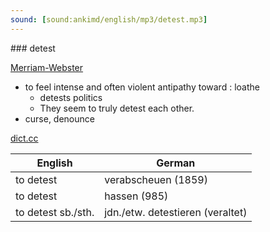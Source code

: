 ```yaml
---
sound: [sound:ankimd/english/mp3/detest.mp3]
---
```


\### detest

[Merriam-Webster](https://www.merriam-webster.com/dictionary/detest)

- to feel intense and often violent antipathy toward : loathe
    - detests politics
    - They seem to truly detest each other.
- curse, denounce

[dict.cc](https://www.dict.cc/detest)

| English        | German       |
| -------------- | ------------ |
| to detest | verabscheuen (1859) |
| to detest | hassen (985) |
| to detest sb./sth. | jdn./etw. detestieren (veraltet) |
